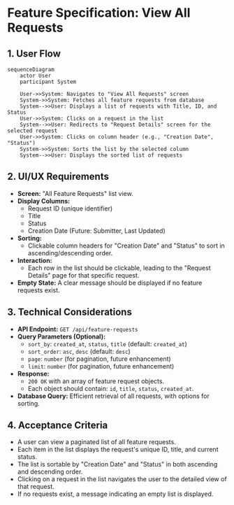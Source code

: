 # Feature Specification: View All Requests

## 1. User Flow

```mermaid
sequenceDiagram
    actor User
    participant System

    User->>System: Navigates to "View All Requests" screen
    System->>System: Fetches all feature requests from database
    System-->>User: Displays a list of requests with Title, ID, and Status
    User->>System: Clicks on a request in the list
    System-->>User: Redirects to "Request Details" screen for the selected request
    User->>System: Clicks on column header (e.g., "Creation Date", "Status")
    System->>System: Sorts the list by the selected column
    System-->>User: Displays the sorted list of requests
```

## 2. UI/UX Requirements

*   **Screen:** "All Feature Requests" list view.
*   **Display Columns:**
    *   Request ID (unique identifier)
    *   Title
    *   Status
    *   Creation Date (Future: Submitter, Last Updated)
*   **Sorting:**
    *   Clickable column headers for "Creation Date" and "Status" to sort in ascending/descending order.
*   **Interaction:**
    *   Each row in the list should be clickable, leading to the "Request Details" page for that specific request.
*   **Empty State:** A clear message should be displayed if no feature requests exist.

## 3. Technical Considerations

*   **API Endpoint:** `GET /api/feature-requests`
*   **Query Parameters (Optional):**
    *   `sort_by`: `created_at`, `status`, `title` (default: `created_at`)
    *   `sort_order`: `asc`, `desc` (default: `desc`)
    *   `page`: `number` (for pagination, future enhancement)
    *   `limit`: `number` (for pagination, future enhancement)
*   **Response:**
    *   `200 OK` with an array of feature request objects.
    *   Each object should contain: `id`, `title`, `status`, `created_at`.
*   **Database Query:** Efficient retrieval of all requests, with options for sorting.

## 4. Acceptance Criteria

*   A user can view a paginated list of all feature requests.
*   Each item in the list displays the request's unique ID, title, and current status.
*   The list is sortable by "Creation Date" and "Status" in both ascending and descending order.
*   Clicking on a request in the list navigates the user to the detailed view of that request.
*   If no requests exist, a message indicating an empty list is displayed.